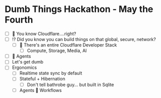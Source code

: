 # Dumb Things Hackathon - May the Fourth

- [ ] 🤔 You know Cloudflare....right?
- [ ] ⁉ Did you know you can build things on that global, secure, network?
  - [ ] 🧰 There's an entire Cloudflare Developer Stack
    - [ ] Compute, Storage, Media, AI
- [ ] 👋 Agents
- [ ] Let's get dumb
- [ ] Ergonomics
  - [ ] Realtime state sync by default
  - [ ] Stateful + Hibernation
    - [ ] Don't tell bathrobe guy... but built in Sqlite
  - [ ] Agents 🧡 Workflows
